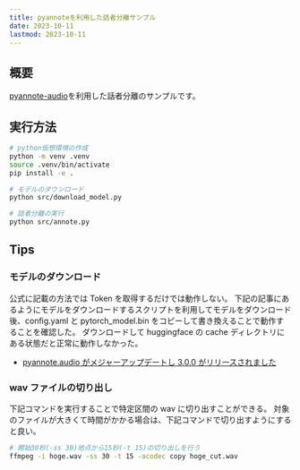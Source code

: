 ```yaml
---
title: pyannoteを利用した話者分離サンプル
date: 2023-10-11
lastmod: 2023-10-11
---
```


## 概要

[pyannote-audio](https://github.com/pyannote/pyannote-audio)を利用した話者分離のサンプルです。

## 実行方法

```sh
# python仮想環境の作成
python -m venv .venv
source .venv/bin/activate
pip install -e .

# モデルのダウンロード
python src/download_model.py

# 話者分離の実行
python src/annote.py
```

## Tips

### モデルのダウンロード

公式に記載の方法では Token を取得するだけでは動作しない。
下記の記事にあるようにモデルをダウンロードするスクリプトを利用してモデルをダウンロード後、config.yaml と pytorch_model.bin をコピーして書き換えることで動作することを確認した。
ダウンロードして huggingface の cache ディレクトリにある状態だと正常に動作しなかった。

- [pyannote.audio がメジャーアップデートし 3.0.0 がリリースされました](https://dev.classmethod.jp/articles/pyannote-audio-v3/)

### wav ファイルの切り出し

下記コマンドを実行することで特定区間の wav に切り出すことができる。
対象のファイルが大きくて時間がかかる場合は、下記コマンドで切り出すようにすると良い。

```sh
# 開始30秒(-ss 30)地点から15秒(-t 15)の切り出しを行う
ffmpeg -i hoge.wav -ss 30 -t 15 -acodec copy hoge_cut.wav
```
